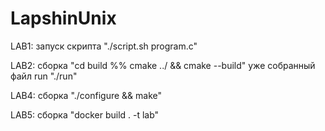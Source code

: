 # LapshinUnix

LAB1: запуск скрипта "./script.sh program.c"

LAB2: сборка "cd build %% cmake ../ && cmake --build"
уже собранный файл run "./run"

LAB4: сборка "./configure && make"

LAB5: сборка "docker build . -t lab"
